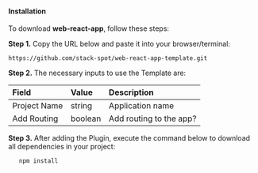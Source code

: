 #### Installation

To download **web-react-app**, follow these steps:

**Step 1.** Copy the URL below and paste it into your browser/terminal:

```
https://github.com/stack-spot/web-react-app-template.git
```

**Step 2.** The necessary inputs to use the Template are:

| **Field** | **Value** | **Description** |
| :------------ | :-------- | :---------------------------------- |
| Project Name | string | Application name |
| Add Routing | boolean | Add routing to the app? |

**Step 3.** After adding the Plugin, execute the command below to download all dependencies in your project:

```
   npm install
```